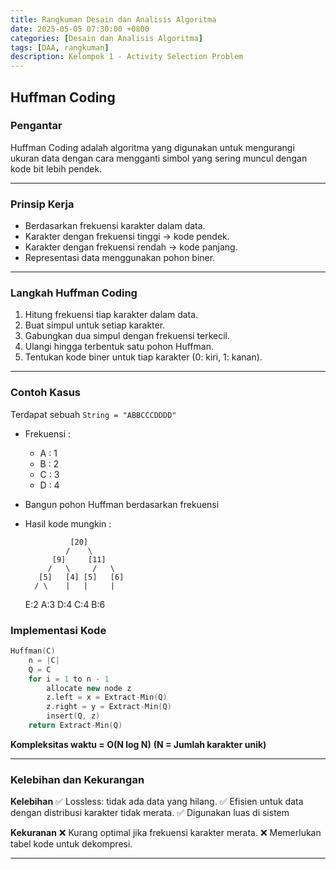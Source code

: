 ```yaml
---
title: Rangkuman Desain dan Analisis Algoritma
date: 2025-05-05 07:30:00 +0800
categories: [Desain dan Analisis Algoritma]
tags: [DAA, rangkuman]
description: Kelompok 1 - Activity Selection Problem
---
```


## Huffman Coding

### Pengantar
Huffman Coding adalah algoritma yang digunakan untuk mengurangi ukuran data dengan cara mengganti simbol yang sering muncul dengan kode bit lebih pendek.

---

### Prinsip Kerja
- Berdasarkan frekuensi karakter dalam data.
- Karakter dengan frekuensi tinggi → kode pendek.
- Karakter dengan frekuensi rendah → kode panjang.
- Representasi data menggunakan pohon biner.

---

### Langkah Huffman Coding
1. Hitung frekuensi tiap karakter dalam data.
2. Buat simpul untuk setiap karakter.
3. Gabungkan dua simpul dengan frekuensi terkecil.
4. Ulangi hingga terbentuk satu pohon Huffman.
5. Tentukan kode biner untuk tiap karakter (0: kiri, 1: kanan).

---

### Contoh Kasus
Terdapat sebuah `String = "ABBCCCDDDD"`

- Frekuensi :
    - A : 1
    - B : 2
    - C : 3
    - D : 4
- Bangun pohon Huffman berdasarkan frekuensi
- Hasil kode mungkin : 

                [20]
               /    \
            [9]     [11]
           /   \     /   \
         [5]   [4] [5]   [6]
        / \    |   |     |
     E:2 A:3  D:4  C:4   B:6


### Implementasi Kode 
```cpp
Huffman(C)
    n = |C|
    Q = C
    for i = 1 to n - 1
        allocate new node z
        z.left = x = Extract-Min(Q)
        z.right = y = Extract-Min(Q)
        insert(Q, z)
    return Extract-Min(Q)
```
**Kompleksitas waktu = O(N log N)**
**(N = Jumlah karakter unik)**

---

### Kelebihan dan Kekurangan
**Kelebihan**
✅ Lossless: tidak ada data yang hilang.
✅ Efisien untuk data dengan distribusi karakter tidak merata.
✅ Digunakan luas di sistem 

**Kekuranan**
❌ Kurang optimal jika frekuensi karakter merata.
❌ Memerlukan tabel kode untuk dekompresi.

---


